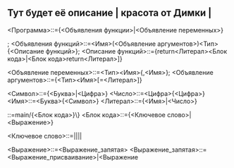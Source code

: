 ## Тут будет её описание | красота от Димки | <main>

<Программа>::={<Объявления функции>|<Объявление переменных>}<main>;
<Объявления функций>::=<Имя>(<Объявление аргументов>)<Тип>\{<Описание функций>\};
<Описание функций>::={return<Литерал><Блок кода>|<Блок кода>return<Литерал>]}

<Объявление переменных>::=<Тип><Имя>{,<Имя>};
<Объявление аргументов>::={<Тип><Имя>[\=<Литерал>]}

<Символ>::={<Буква>|<Цифра>}
<Число>::=<Цифра>{<Цифра>}
<Имя>::=<Буква>{<Символ>}
<Литерал>::={<Имя>|<Число>}

<main>::=main/{<Блок кода>}\}
<Блок кода>::={<Ключевое слово>|<Выражение>}

<Ключевое слово>::=<WHILE>|<FOR>|<BETWIN>|<IF>|<SWITCH>

<Выражение>::=<Выражение_запятая>
<Выражение_запятая>::=<Выражение_присваивание>|<Выражение



